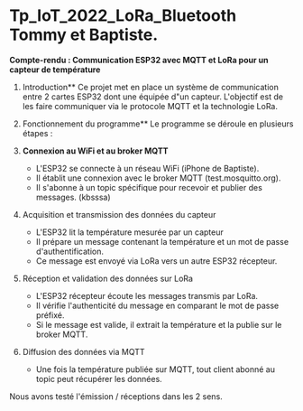# Tp_IoT_2022_LoRa_Bluetooth Tommy et Baptiste.

**Compte-rendu : Communication ESP32 avec MQTT et LoRa pour un capteur de température**

1. Introduction**
Ce projet met en place un système de communication entre 2 cartes ESP32 dont une équipée d"un capteur. L'objectif est de les faire communiquer via le protocole MQTT et la technologie LoRa. 

2. Fonctionnement du programme**
Le programme se déroule en plusieurs étapes :

1. **Connexion au WiFi et au broker MQTT**
   - L'ESP32 se connecte à un réseau WiFi (iPhone de Baptiste).
   - Il établit une connexion avec le broker MQTT (test.mosquitto.org).
   - Il s'abonne à un topic spécifique pour recevoir et publier des messages. (kbsssa)

2. Acquisition et transmission des données du capteur
   - L'ESP32 lit la température mesurée par un capteur 
   - Il prépare un message contenant la température et un mot de passe d'authentification.
   - Ce message est envoyé via LoRa vers un autre ESP32 récepteur.

3. Réception et validation des données sur LoRa
   - L'ESP32 récepteur écoute les messages transmis par LoRa.
   - Il vérifie l'authenticité du message en comparant le mot de passe préfixé.
   - Si le message est valide, il extrait la température et la publie sur le broker MQTT.

4. Diffusion des données via MQTT
   - Une fois la température publiée sur MQTT, tout client abonné au topic peut récupérer les données.

Nous avons testé l'émission / réceptions dans les 2 sens.

